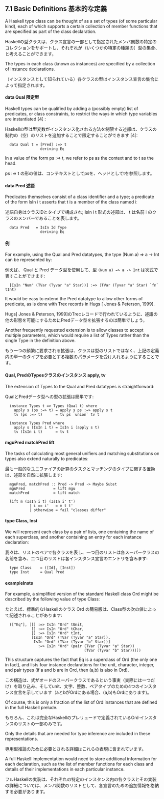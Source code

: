 ## 7.1  Basic Definitions 基本的な定義

A Haskell type class can be thought of as a set of types (of some particular kind), each of which supports a certain collection of member functions that are specified as part of the class declaration.

Haskellの型クラスは、クラス宣言の一部として指定されたメンバ関数の特定のコレクションをサポートし、それぞれが（いくつかの特定の種類の）型の集合、と考えることができます。

The types in each class (known as instances) are specified by a collection of instance declarations.

（インスタンスとして知られている）各クラスの型はインスタンス宣言の集合によって指定されます。

#### data Qual 限定型

Haskell types can be qualified by adding a (possibly empty) list of predicates, or class constraints, to restrict the ways in which type variables are instantiated [4] :

Haskellの型は型変数がインスタンス化される方法を制限する述部は、クラスの制約の（空）のリストを追加することで限定することができます [4]:

	  data Qual t = [Pred] :=> t
	                deriving Eq

In a value of the form ps :=> t, we refer to ps as the context and to t as the head.

ps :=> t の形の値は、コンテキストとしてpsを、ヘッドとしてtを参照します。

#### data Pred 述語

Predicates themselves consist of a class identifier and a type; a predicate of the form IsIn i t asserts that t is a member of the class named i:

述語自身はクラスIDとタイプで構成され; IsIn i t 形式の述部は、 t は名前 i のクラスのメンバーであることを表します。

	  data Pred   = IsIn Id Type
	                deriving Eq

#### 例

For example, using the Qual and Pred datatypes, the type (Num a) => a -> Int can be represented by:

例えば、 Qual と Pred データ型を使用して、型 `(Num a) => a -> Int` は次式で表すことができます:

	  [IsIn "Num" (TVar (Tyvar "a" Star))] :=> (TVar (Tyvar "a" Star) `fn` tInt)

It would be easy to extend the Pred datatype to allow other forms of predicate, as is done with Trex records in Hugs [ Jones & Peterson, 1999].

Hugs[ Jones & Peterson, 1999]のTrecレコードで行われているように、述語の他の形態を可能にするためにPredデータ型を拡張するのは簡単でしょう。


Another frequently requested extension is to allow classes to accept multiple parameters, which would require a list of Types rather than the single Type in the definition above.

もう一つの頻繁に要求される拡張は、クラスは型のリストではなく、上記の定義内の単一のタイプを必要とする複数のパラメータを受け入れるようにすることです。

#### Qual, PredのTypesクラスのインスタンス apply, tv

The extension of Types to the Qual and Pred datatypes is straightforward:

QualとPredデータ型への型の拡張は簡単です:

	  instance Types t => Types (Qual t) where
	    apply s (ps :=> t) = apply s ps :=> apply s t
	    tv (ps :=> t)      = tv ps `union` tv t
 	
	  instance Types Pred where
	    apply s (IsIn i t) = IsIn i (apply s t)
	    tv (IsIn i t)      = tv t

#### mguPred matchPred lift

The tasks of calculating most general unifiers and matching substitutions on types also extend naturally to predicates:

最も一般的なユニファイアの計算のタスクとマッチングのタイプに関する置換は、述部を自然に拡張します:

	  mguPred, matchPred :: Pred -> Pred -> Maybe Subst
	  mguPred             = lift mgu
	  matchPred           = lift match
	 	
	  lift m (IsIn i t) (IsIn i' t')
	           | i == i'   = m t t'
	           | otherwise = fail "classes differ"

#### type Class, Inst

We will represent each class by a pair of lists, one containing the name of each superclass, and another containing an entry for each instance declaration:

我々は、リストのペアで各クラスを表し、一つ目のリストは各スーパークラスの名前を含み、二つ目のリストは各インスタンス宣言のエントリを含みます:

	  type Class    = ([Id], [Inst])
	  type Inst     = Qual Pred

#### exampleInsts

For example, a simplified version of the standard Haskell class Ord might be described by the following value of type Class:

たとえば、標準的なHaskellのクラス Ord の簡易版は、Class型の次の値によって記述されることがあります:

	  (["Eq"], [[] :=> IsIn "Ord" tUnit,
	            [] :=> IsIn "Ord" tChar,
	            [] :=> IsIn "Ord" tInt,
	            [IsIn "Ord" (TVar (Tyvar "a" Star)),
	             IsIn "Ord" (TVar (Tyvar "b" Star))]
	               :=> IsIn "Ord" (pair (TVar (Tyvar "a" Star))
	                                    (TVar (Tyvar "b" Star)))])

This structure captures the fact that Eq is a superclass of Ord (the only one in fact), and lists four instance declarations for the unit, character, integer, and pair types (if a and b are in Ord, then (a,b) is also in Ord).

この構造は、式がオードのスーパークラスであるという事実（実際には一つだけ）を取り込み、そしてunit、文字、整数、ペアタイプのための4つのインスタンス宣言を示しています（aとbがOrdにある場合、(a,b)もOrdにあります)。

Of course, this is only a fraction of the list of Ord instances that are defined in the full Haskell prelude.

もちろん、これは完全なHaskellのプレリュードで定義されているOrd·インスタンスのリストの一部のみです。

Only the details that are needed for type inference are included in these representations.

専用型推論のために必要とされる詳細はこれらの表現に含まれています。

A full Haskell implementation would need to store additional information for each declaration, such as the list of member functions for each class and details of their implementations in each particular instance.

フルHaskellの実装は、それぞれの特定のインスタンス内の各クラスとその実装の詳細については、メンバ関数のリストとして、各宣言のための追加情報を格納する必要があります。
